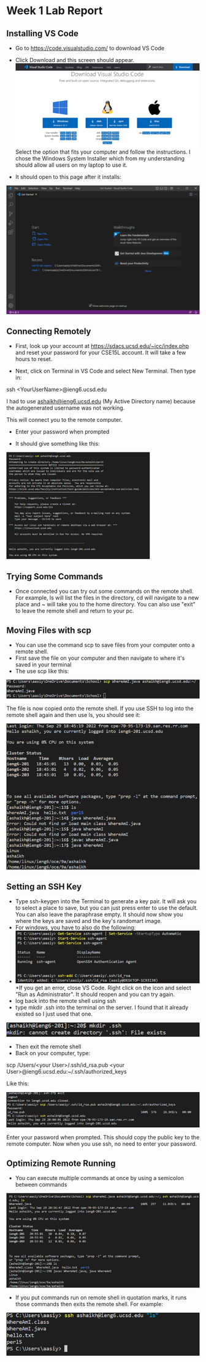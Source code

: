 # Week 1 Lab Report

## Installing VS Code

* Go to https://code.visualstudio.com/ to download VS Code
* Click Download and this screen should appear. ![Image](vscode.png) Select the option that fits your computer and follow the instructions. I chose the Windows System Installer which from my understanding should allow all users on my laptop to use it.

* It should open to this page after it installs:

![Image](vscode2.png)


## Connecting Remotely

* First, look up your account at https://sdacs.ucsd.edu/~icc/index.php and reset your password for your CSE15L account. It will take a few hours to reset.

* Next, click on Terminal in VS Code and select New Terminal. Then type in:

ssh \<YourUserName\>@ieng6.ucsd.edu

I had to use ashaikh@ieng6.ucsd.edu (My Active Directory name)  because the autogenerated username was not working. 

This will connect you to the remote computer.

* Enter your password when prompted

* It should give something like this:

![Image](s1.png)


## Trying Some Commands
* Once connected you can try out some commands on the remote shell. For example, ls will list the files in the directory, cd will navigate to a new place and ~ will take you to the home directory. You can also use "exit" to leave the remote shell and return to your pc.


## Moving Files with scp

* You can use the command scp to save files from your computer onto a remote shell. 
* First save the file on your computer and then navigate to where it's saved in your terminal
* The use scp like this:

![Image](s2.png)

The file is now copied onto the remote shell. If you use SSH to log into the remote shell again and then use ls, you should see it:

![Image](s3.png)


## Setting an SSH Key
* Type ssh-keygen into the Terminal to generate a key pair. It will ask you to select a place to save, but you can just press enter to use the default. You can also leave the paraphrase empty. It should now show you where the keys are saved and the key's randomart image.
* For windows, you have to also do the following: 
* ![Image](s4.png)
*If you get an error, close VS Code. Right click on the icon and select "Run as Administrator". It should reopen and you can try again.
* log back into the remote shell using ssh
* type mkdir .ssh into the terminal on the server. I found that it already existed so I just used that one.

![Image](s5.png)
* Then exit the remote shell
* Back on your computer, type: 

scp /Users/\<your User\>/.ssh/id_rsa.pub \<your User\>@ieng6.ucsd.edu:~/.ssh/authorized_keys

Like this:

![Image](s6.png)

Enter your password when prompted. This should  copy the public key to the remote computer. Now when you use ssh, no need to enter your password.


## Optimizing Remote Running

* You can execute multiple commands at once by using a semicolon between commands

![Image](s7.png)

* If you put commands run on remote shell in quotation marks, it runs those commands then exits the remote shell. For example:

 ![Image](s8.png)






